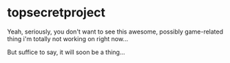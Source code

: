 topsecretproject
================

Yeah, seriously, you don't want to see this awesome, possibly game-related thing i'm totally not working on right now...

But suffice to say, it will soon be a thing... 

